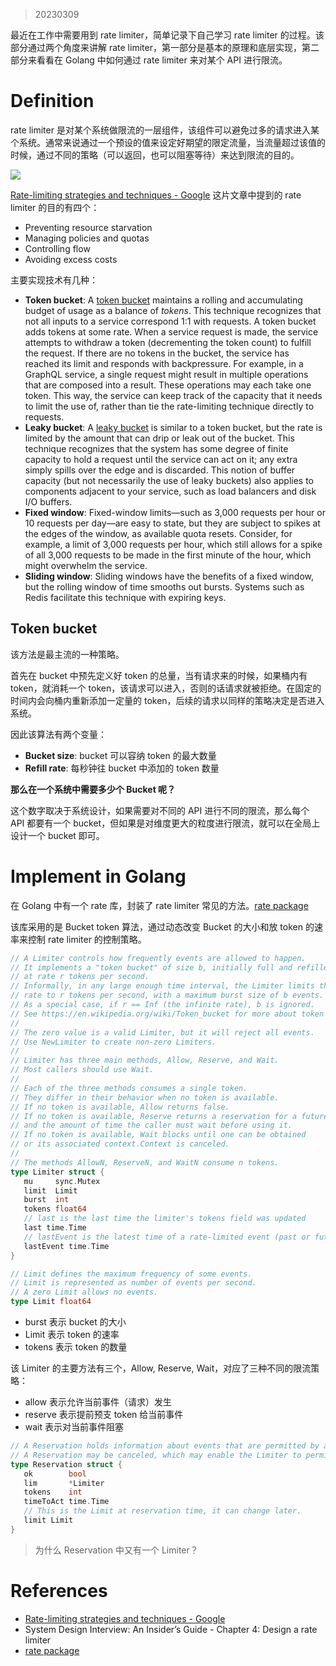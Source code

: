 > 20230309

最近在工作中需要用到 rate limiter，简单记录下自己学习 rate limiter 的过程。该部分通过两个角度来讲解 rate limiter，第一部分是基本的原理和底层实现，第二部分来看看在 Golang 中如何通过 rate limiter 来对某个 API 进行限流。

# Definition

rate limiter 是对某个系统做限流的一层组件，该组件可以避免过多的请求进入某个系统。通常来说通过一个预设的值来设定好期望的限定流量，当流量超过该值的时候，通过不同的策略（可以返回，也可以阻塞等待）来达到限流的目的。

![](Pasted%20image%2020230309234621.png)

[Rate-limiting strategies and techniques - Google](https://cloud.google.com/architecture/rate-limiting-strategies-techniques) 这片文章中提到的 rate limiter 的目的有四个：
- Preventing resource starvation
- Managing policies and quotas
- Controlling flow
- Avoiding excess costs

主要实现技术有几种：
-   **Token bucket**: A [token bucket](https://wikipedia.org/wiki/Token_bucket) maintains a rolling and accumulating budget of usage as a balance of _tokens_. This technique recognizes that not all inputs to a service correspond 1:1 with requests. A token bucket adds tokens at some rate. When a service request is made, the service attempts to withdraw a token (decrementing the token count) to fulfill the request. If there are no tokens in the bucket, the service has reached its limit and responds with backpressure. For example, in a GraphQL service, a single request might result in multiple operations that are composed into a result. These operations may each take one token. This way, the service can keep track of the capacity that it needs to limit the use of, rather than tie the rate-limiting technique directly to requests.
-   **Leaky bucket**: A [leaky bucket](https://wikipedia.org/wiki/Leaky_bucket) is similar to a token bucket, but the rate is limited by the amount that can drip or leak out of the bucket. This technique recognizes that the system has some degree of finite capacity to hold a request until the service can act on it; any extra simply spills over the edge and is discarded. This notion of buffer capacity (but not necessarily the use of leaky buckets) also applies to components adjacent to your service, such as load balancers and disk I/O buffers.
-   **Fixed window**: Fixed-window limits—such as 3,000 requests per hour or 10 requests per day—are easy to state, but they are subject to spikes at the edges of the window, as available quota resets. Consider, for example, a limit of 3,000 requests per hour, which still allows for a spike of all 3,000 requests to be made in the first minute of the hour, which might overwhelm the service.
-   **Sliding window**: Sliding windows have the benefits of a fixed window, but the rolling window of time smooths out bursts. Systems such as Redis facilitate this technique with expiring keys.

## Token bucket

该方法是最主流的一种策略。

首先在 bucket 中预先定义好 token 的总量，当有请求来的时候，如果桶内有 token，就消耗一个 token，该请求可以进入，否则的话请求就被拒绝。在固定的时间内会向桶内重新添加一定量的 token，后续的请求以同样的策略决定是否进入系统。

因此该算法有两个变量：
- **Bucket size**: bucket 可以容纳 token 的最大数量
- **Refill rate**: 每秒钟往 bucket 中添加的 token 数量

**那么在一个系统中需要多少个 Bucket 呢？**

这个数字取决于系统设计，如果需要对不同的 API 进行不同的限流，那么每个 API 都要有一个 bucket，但如果是对维度更大的粒度进行限流，就可以在全局上设计一个 bucket 即可。

# Implement in Golang

在 Golang 中有一个 rate 库，封装了 rate limiter 常见的方法。[rate package](https://pkg.go.dev/golang.org/x/time/rate)

该库采用的是 Bucket token 算法，通过动态改变 Bucket 的大小和放 token 的速率来控制 rate limiter 的控制策略。

```Go
// A Limiter controls how frequently events are allowed to happen.  
// It implements a "token bucket" of size b, initially full and refilled  
// at rate r tokens per second.  
// Informally, in any large enough time interval, the Limiter limits the  
// rate to r tokens per second, with a maximum burst size of b events.  
// As a special case, if r == Inf (the infinite rate), b is ignored.  
// See https://en.wikipedia.org/wiki/Token_bucket for more about token buckets.  
//  
// The zero value is a valid Limiter, but it will reject all events.  
// Use NewLimiter to create non-zero Limiters.  
//  
// Limiter has three main methods, Allow, Reserve, and Wait.  
// Most callers should use Wait.  
//  
// Each of the three methods consumes a single token.  
// They differ in their behavior when no token is available.  
// If no token is available, Allow returns false.  
// If no token is available, Reserve returns a reservation for a future token  
// and the amount of time the caller must wait before using it.  
// If no token is available, Wait blocks until one can be obtained  
// or its associated context.Context is canceled.  
//  
// The methods AllowN, ReserveN, and WaitN consume n tokens.  
type Limiter struct {  
   mu     sync.Mutex  
   limit  Limit  
   burst  int  
   tokens float64  
   // last is the last time the limiter's tokens field was updated  
   last time.Time  
   // lastEvent is the latest time of a rate-limited event (past or future)  
   lastEvent time.Time  
}

// Limit defines the maximum frequency of some events.  
// Limit is represented as number of events per second.  
// A zero Limit allows no events.  
type Limit float64
```

- burst 表示 bucket 的大小 
- Limit 表示 token 的速率
- tokens 表示 token 的数量

该 Limiter 的主要方法有三个，Allow, Reserve, Wait，对应了三种不同的限流策略：
- allow 表示允许当前事件（请求）发生
- reserve 表示提前预支 token 给当前事件
- wait 表示对当前事件阻塞

```go
// A Reservation holds information about events that are permitted by a Limiter to happen after a delay.  
// A Reservation may be canceled, which may enable the Limiter to permit additional events.  
type Reservation struct {  
   ok        bool  
   lim       *Limiter  
   tokens    int  
   timeToAct time.Time  
   // This is the Limit at reservation time, it can change later.  
   limit Limit  
}
```

> 为什么 Reservation 中又有一个 Limiter？



# References

- [Rate-limiting strategies and techniques - Google](https://cloud.google.com/architecture/rate-limiting-strategies-techniques)
- System Design Interview: An Insider’s Guide - Chapter 4: Design a rate limiter
- [rate package](https://pkg.go.dev/golang.org/x/time/rate)
